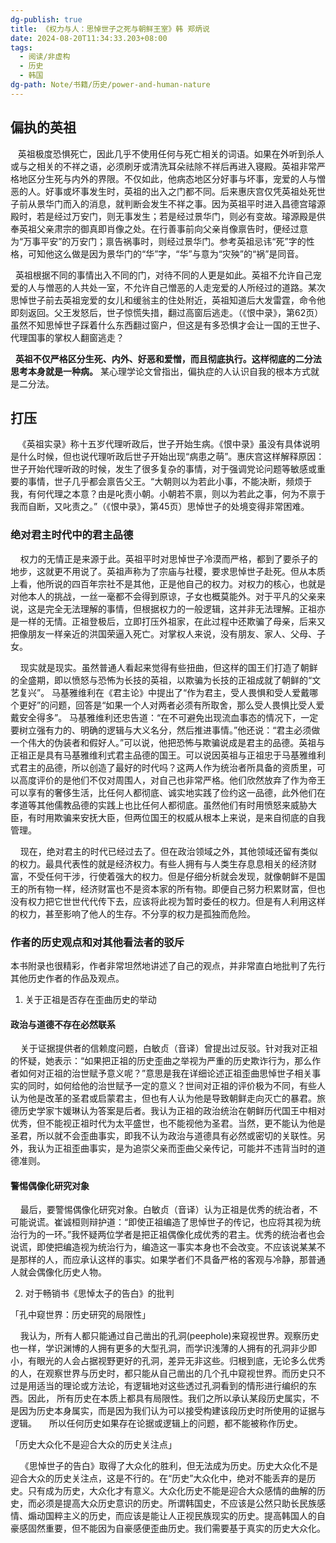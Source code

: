 ```yaml
---
dg-publish: true
title: 《权力与人：思悼世子之死与朝鲜王室》韩 郑炳说
date: 2024-08-20T11:34:33.203+08:00
tags:
  - 阅读/非虚构
  - 历史
  - 韩国
dg-path: Note/书籍/历史/power-and-human-nature
---
```



## 偏执的英祖

   英祖极度恐惧死亡，因此几乎不使用任何与死亡相关的词语。如果在外听到杀人或与之相关的不祥之语，必须刷牙或清洗耳朵祛除不祥后再进入寝殿。英祖非常严格地区分生死与内外的界限。不仅如此，他病态地区分好事与坏事，宠爱的人与憎恶的人。好事或坏事发生时，英祖的出入之门都不同。后来惠庆宫仅凭英祖处死世子前从景华门而入的消息，就判断会发生不祥之事。因为英祖平时进入昌德宫璿源殿时，若是经过万安门，则无事发生；若是经过景华门，则必有变故。璿源殿是供奉英祖父亲肃宗的御真即肖像之处。在行善事前向父亲肖像禀告时，便经过意为“万事平安”的万安门；禀告祸事时，则经过景华门。参考英祖忌讳“死”字的性格，可知他这么做是因为景华门的“华”字，“华”与意为“灾殃”的“祸”是同音。

  英祖根据不同的事情出入不同的门，对待不同的人更是如此。英祖不允许自己宠爱的人与憎恶的人共处一室，不允许自己憎恶的人走宠爱的人所经过的道路。某次思悼世子前去英祖宠爱的女儿和缓翁主的住处附近，英祖知道后大发雷霆，命令他即刻返回。父王发怒后，世子惊慌失措，翻过高窗后逃走。（《恨中录》，第62页）虽然不知思悼世子踩着什么东西翻过窗户，但这是有多恐惧才会让一国的王世子、代理国事的掌权人翻窗逃走？

  **英祖不仅严格区分生死、内外、好恶和爱憎，而且彻底执行。这样彻底的二分法思考本身就是一种病。** 某心理学论文曾指出，偏执症的人认识自我的根本方式就是二分法。

  
## 打压


   《英祖实录》称十五岁代理听政后，世子开始生病。《恨中录》虽没有具体说明是什么时候，但也说代理听政后世子开始出现“病患之萌”。惠庆宫这样解释原因：世子开始代理听政的时候，发生了很多复杂的事情，对于强调党论问题等敏感或重要的事情，世子几乎都会禀告父王。“大朝则以为若此小事，不能决断，频烦于我，有何代理之本意？由是叱责小朝。小朝若不禀，则以为若此之事，何为不禀于我而自断，又叱责之。”（《恨中录》，第45页）思悼世子的处境变得非常困难。

  
### 绝对君主时代中的君主品德

  


    权力的无情正是来源于此。英祖平时对思悼世子冷漠而严格，都到了要杀子的地步，这就更不用说了。英祖声称为了宗庙与社稷，要求思悼世子赴死。但从本质上看，他所说的四百年宗社不是其他，正是他自己的权力。对权力的核心，也就是对他本人的挑战，一丝一毫都不会得到原谅，子女也概莫能外。对于平凡的父亲来说，这是完全无法理解的事情，但根据权力的一般逻辑，这并非无法理解。正祖亦是一样的无情。正祖登极后，立即打压外祖家，在此过程中还欺骗了母亲，后来又把像朋友一样亲近的洪国荣逼入死亡。对掌权人来说，没有朋友、家人、父母、子女。

    现实就是现实。虽然普通人看起来觉得有些扭曲，但这样的国王们打造了朝鲜的全盛期，即以愤怒与恐怖为长技的英祖，以欺骗为长技的正祖成就了朝鲜的“文艺复兴”。  马基雅维利在《君主论》中提出了“作为君主，受人畏惧和受人爱戴哪个更好”的问题，回答是“如果一个人对两者必须有所取舍，那么受人畏惧比受人爱戴安全得多”。 马基雅维利还忠告道：“在不可避免出现流血事态的情况下，一定要树立强有力的、明确的逻辑与大义名分，然后推进事情。”他还说：“君主必须做一个伟大的伪装者和假好人。”可以说，他把恐怖与欺骗说成是君主的品德。英祖与正祖正是具有马基雅维利式君主品德的国王。可以说因英祖与正祖忠于马基雅维利式君主的品德，所以创造了最好的时代吗？这两人作为统治者所具备的资质里，可以高度评价的是他们不仅对周围人，对自己也非常严格。他们欣然放弃了作为帝王可以享有的奢侈生活，比任何人都彻底、诚实地实践了俭约这一品德，此外他们在孝道等其他儒教品德的实践上也比任何人都彻底。虽然他们有时用愤怒来威胁大臣，有时用欺骗来安抚大臣，但两位国王的权威从根本上来说，是来自彻底的自我管理。

  



    现在，绝对君主的时代已经过去了。但在政治领域之外，其他领域还留有类似的权力。最具代表性的就是经济权力。有些人拥有与人类生存息息相关的经济财富，不受任何干涉，行使着强大的权力。但是仔细分析就会发现，就像朝鲜不是国王的所有物一样，经济财富也不是资本家的所有物。即便自己努力积累财富，但也没有权力把它世世代代传下去，应该将此视为暂时委任的权力。但是有人利用这样的权力，甚至影响了他人的生存。不分享的权力是孤独而危险。

  

### 作者的历史观点和对其他看法者的驳斥

本书附录也很精彩，作者非常坦然地讲述了自己的观点，并非常直白地批判了先行其他历史作者的作品及观点。

  

1. 关于正祖是否存在歪曲历史的举动

#### 政治与道德不存在必然联系
  
    关于证据提供者的信赖度问题，白敏贞（音译）曾提出过反驳。针对我对正祖的怀疑，她表示：“如果把正祖的历史歪曲之举视为严重的历史欺诈行为，那么作者如何对正祖的治世赋予意义呢？”意思是我在详细论述正祖歪曲思悼世子相关事实的同时，如何给他的治世赋予一定的意义？世间对正祖的评价极为不同，有些人认为他是改革的圣君或启蒙君主，但也有人认为他是导致朝鲜走向灭亡的暴君。旅德历史学家卞媛琳认为答案是后者。我认为正祖的政治统治在朝鲜历代国王中相对优秀，但不能视正祖时代为太平盛世，也不能视他为圣君。当然，更不能认为他是圣君，所以就不会歪曲事实，即我不认为政治与道德具有必然或密切的关联性。另外，我认为正祖歪曲事实，是为追崇父亲而歪曲父亲传记，可能并不违背当时的道德准则。


#### 警惕偶像化研究对象

    最后，要警惕偶像化研究对象。白敏贞（音译）认为正祖是优秀的统治者，不可能说谎。崔诚桓则辩护道：“即使正祖编造了思悼世子的传记，也应将其视为统治行为的一环。”我怀疑两位学者是把正祖偶像化成优秀的君主。优秀的统治者也会说谎，即使把编造视为统治行为，编造这一事实本身也不会改变。不应该说某某不是那样的人，而应承认这样的事实。如果学者们不具备严格的客观与冷静，那普通人就会偶像化历史人物。

  

2. 对于畅销书《思悼太子的告白》的批判

  

「孔中窥世界：历史研究的局限性」

    我认为，所有人都只能通过自己凿出的孔洞(peephole)来窥视世界。观察历史也一样，学识渊博的人拥有更多的大型孔洞，而学识浅薄的人拥有的孔洞非少即小，有眼光的人会占据视野更好的孔洞，差异无非这些。归根到底，无论多么优秀的人，在观察世界与历史时，都只能从自己凿出的几个孔中窥视世界。而历史只不过是用适当的理论或方法论，有逻辑地对这些透过孔洞看到的情形进行编织的东西。因此，
	所有历史在本质上都具有局限性。我们之所以承认某段历史属实，不是因为历史本身属实，而是因为我们认为可以接受构建该段历史时所使用的证据与逻辑。
    所以任何历史如果存在论据或逻辑上的问题，都不能被称作历史。

  

「历史大众化不是迎合大众的历史关注点」

    《思悼世子的告白》取得了大众化的胜利，但无法成为历史。历史大众化不是迎合大众的历史关注点，这是不行的。在“历史”大众化中，绝对不能丢弃的是历史。只有成为历史，大众化才有意义。大众化历史不能是迎合大众感情的曲解的历史，而必须是提高大众历史意识的历史。所谓韩国史，不应该是公然只助长民族感情、煽动国粹主义的历史，而应该是能让人正视民族现实的历史。提高韩国人的自豪感固然重要，但不能因为自豪感便歪曲历史。我们需要基于真实的历史大众化。

  
  
